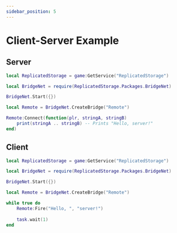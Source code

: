 ```yaml
---
sidebar_position: 5
---
```


# Client-Server Example

## Server
```lua name="example.server.lua"
local ReplicatedStorage = game:GetService("ReplicatedStorage")

local BridgeNet = require(ReplicatedStorage.Packages.BridgeNet)

BridgeNet.Start({})

local Remote = BridgeNet.CreateBridge("Remote")

Remote:Connect(function(plr, stringA, stringB)
	print(stringA .. stringB) -- Prints "Hello, server!"
end)
```

## Client
```lua name="example.client.lua"
local ReplicatedStorage = game:GetService("ReplicatedStorage")

local BridgeNet = require(ReplicatedStorage.Packages.BridgeNet)

BridgeNet.Start({})

local Remote = BridgeNet.CreateBridge("Remote")

while true do
	Remote:Fire("Hello, ", "server!")
	
	task.wait(1)
end
```